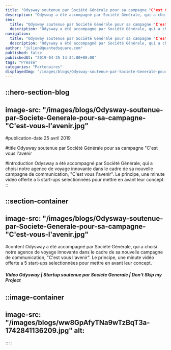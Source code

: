 ```yaml
---
title: "Odysway soutenue par Société Générale pour sa campagne "C'est vous l'avenir"
description: "Odysway a été accompagné par Société Générale, qui a choisi notre agence de voyage innovante dans le cadre de sa nouvelle campagne de communication, \"C'est vous l'avenir\". Le principe, une minute vidéo offerte a 5 start-ups sélectionnées pour mettre en avant leur concept."
seo:
  title: "Odysway soutenue par Société Générale pour sa campagne "C'est vous l'avenir" | Blog Odysway"
  description: "Odysway a été accompagne par Société Générale, qui a choisi notre agence de voyage innovante pour sa nouvelle campagne \"C'est vous l'avenir"
navigation:
  title: "Odysway soutenue par Société Générale pour sa campagne "C'est vous l'avenir"
  description: "Odysway a été accompagné par Société Générale, qui a choisi notre agence de voyage innovante dans le cadre de sa nouvelle campagne de communication, \"C'est vous l'avenir\". Le principe, une minute vidéo offerte a 5 start-ups sélectionnées pour mettre en avant leur concept."
author: "julien@quantedsquare.com"
published: false
publishedAt: "2019-04-25 14:34:00+00:00"
tags: "Presse"
categories: "Partenaires"
displayedImg: "/images/blogs/Odysway-soutenue-par-Societe-Generale-pour-sa-campagne-"C'est-vous-l'avenir.jpg"
---
```


::hero-section-blog
---
image-src: "/images/blogs/Odysway-soutenue-par-Societe-Generale-pour-sa-campagne-"C'est-vous-l'avenir.jpg"
---
#publication-date
25 avril 2019

#title
Odysway soutenue par Société Générale pour sa campagne "C'est vous l'avenir

#introduction
Odysway a été accompagné par Société Générale, qui a choisi notre agence de voyage innovante dans le cadre de sa nouvelle campagne de communication, "C'est vous l'avenir". Le principe, une minute vidéo offerte a 5 start-ups selectionnées pour mettre en avant leur concept.
::

::section-container
---
image-src: "/images/blogs/Odysway-soutenue-par-Societe-Generale-pour-sa-campagne-"C'est-vous-l'avenir.jpg"
---
#content
Odysway a été accompagné par Société Générale, qui a choisi notre agence de voyage innovante dans le cadre de sa nouvelle campagne de communication, "C'est vous l'avenir". Le principe, une minute vidéo offerte a 5 start-ups selectionnées pour mettre en avant leur concept.

  
  

  
  

  
  

###### **Video Odysway | Startup soutenue par Societe Generale | Don't Skip my Project**

  
  

::image-container
---
image-src: "/images/blogs/ww8GpAfyTNa9wTzBqT3a-1742841136209.jpg"
alt: 
---
::
::
